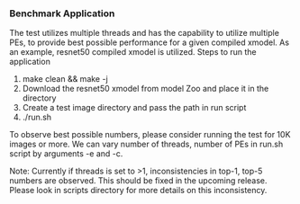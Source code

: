 ### Benchmark Application

The test utilizes multiple threads and has the capability to utilize multiple PEs, to provide best possible performance for a given compiled xmodel.
As an example, resnet50 compiled xmodel is utilized.
Steps to run the application
1. make clean && make -j
2. Download the resnet50 xmodel from model Zoo and place it in the directory
3. Create a test image directory and pass the path in run script
4. ./run.sh

To observe best possible numbers, please consider running the test for 10K images or more.
We can vary number of threads, number of PEs in run.sh script by arguments -e and -c.

Note: Currently if threads is set to >1, inconsistencies in top-1, top-5 numbers are observed. This should be fixed in the upcoming release. Please look in scripts directory for more details on this inconsistency.
